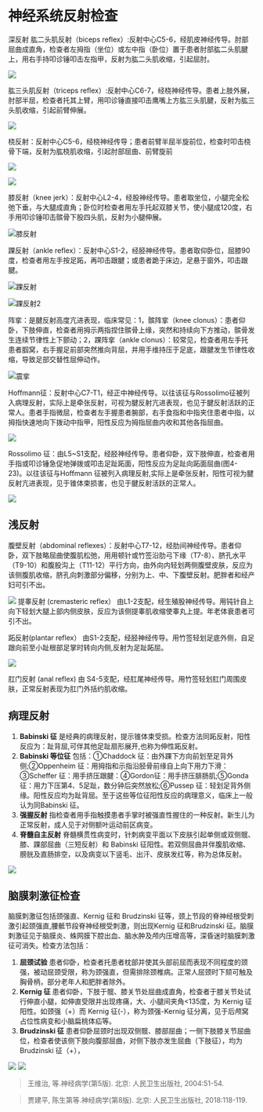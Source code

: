 # 神经系统反射检查  

深反射
肱二头肌反射（biceps reflex）:反射中心C5-6，经肌皮神经传导。肘部屈曲成直角，检查者左拇指（坐位）或左中指（卧位）置于患者肘部肱二头肌腱上，用右手持叩诊锤叩击左指甲，反射为肱二头肌收缩，引起屈肘。

![](https://www.shsmu.top/wp-content/uploads/2022/10/image.jpg)

肱三头肌反射（triceps reflex）:反射中心C6-7，经桡神经传导。患者上肢外展，肘部半屈，检查者托其上臂，用叩诊锤直接叩击鹰嘴上方肱三头肌腱，反射为肱三头肌收缩，引起前臂伸展。

![](https://www.shsmu.top/wp-content/uploads/2022/10/image-1.jpg)


桡反射：反射中心C5-6，经桡神经传导；患者前臂半屈半旋前位，检查时叩击桡骨下端，反射为肱桡肌收缩，引起肘部屈曲、前臂旋前

![](https://www.shsmu.top/wp-content/uploads/2022/10/image-2.jpg)

![](https://www.shsmu.top/wp-content/uploads/2022/10/img_0704.jpg)

膝反射（knee jerk）：反射中心L2-4，经股神经传导。患者取坐位，小腿完全松弛下垂，与大腿成直角；卧位时检查者用左手托起双膝关节，使小腿成120度，右手用叩诊锤叩击髌骨下股四头肌，反射为小腿伸展。

![膝反射](https://www.shsmu.top/wp-content/uploads/2022/10/image-3.jpg)

踝反射（ankle reflex）：反射中心S1-2，经胫神经传导。患者取仰卧位，屈膝90度，检查者用左手按足跖，再叩击跟腱；或患者跪于床边，足悬于窗外，叩击跟腱。

![踝反射](https://www.shsmu.top/wp-content/uploads/2022/10/image-4.jpg)

![踝反射2](https://www.shsmu.top/wp-content/uploads/2022/10/img_0702.jpg)

阵挛：是腱反射高度亢进表现，临床常见：1，髌阵挛（knee clonus）：患者仰卧，下肢伸直，检查者用拇示两指捏住髌骨上缘，突然和持续向下方推动，髌骨发生连续节律性上下颤动；2，踝阵挛（ankle clonus）：较常见，检查者用左手托患者腘窝，右手握足前部突然推向背屈，并用手维持压于足底，跟腱发生节律性收缩，导致足部交替性屈伸动作。

![震挛](https://www.shsmu.top/wp-content/uploads/2022/10/image-5.jpg)

Hoffmann征：反射中心C7-T1，经正中神经传导。以往该征与Rossolimo征被列入病理反射，实际上是牵张反射，可视为腱反射亢进表现，也见于腱反射活跃的正常人。患者手指微屈，检查者左手握患者腕部，右手食指和中指夹住患者中指，以拇指快速地向下拨动中指甲，阳性反应为拇指屈曲内收和其他各指屈曲。

![](http://shsmu.top/wp-blog/wp-content/uploads/2022/10/image-6.jpg)  

Rossolimo 征：由L5~S1支配，经胫神经传导。患者仰卧，双下肢伸直，检查者用手指或叩诊锤急促地弹拨或叩击足趾跖面，阳性反应为足趾向跖面屈曲(图4-23)。以往该征与Hoffmann 征被列入病理反射,实际上是牵张反射，阳性可视为腱反射亢进表现，见于锥体束损害，也见于腱反射活跃的正常人。

![](http://shsmu.top/wp-blog/wp-content/uploads/2022/10/img_0700.jpg)

## 浅反射

腹壁反射（abdominal reflexes）：反射中心T7-12，经肋间神经传导。患者仰卧，双下肢略屈曲使腹肌松弛，用用顿针或竹签沿肋弓下缘（T7-8）、脐孔水平（T9-10）和腹股沟上（T11-12）平行方向，由外向内轻划两侧腹壁皮肤，反应为该侧腹肌收缩，脐孔向刺激部分偏移，分别为上、中、下腹壁反射。肥胖者和经产妇可引不出。

![](http://shsmu.top/wp-blog/wp-content/uploads/2022/10/img_0698.jpg)
提睾反射 (cremasteric reflex） 由L1-2支配，经生殖股神经传导。用钝针自上向下轻划大腿上部内侧皮肤，反应为该侧提睾肌收缩使睾丸上提。年老体衰患者可引不出。

跖反射(plantar reflex） 由S1-2支配，经胫神经传导。用竹签轻划足底外侧，自足跟向前至小趾根部足掌时转向内侧,反射为足趾跖屈。

![](http://shsmu.top/wp-blog/wp-content/uploads/2022/10/img_0701.jpg)  

肛门反射 (anal reflex) 由 S4-5支配，经肛尾神经传导。用竹签轻划肛门周围皮肤，正常反射表现为肛门外括约肌收缩。

## 病理反射

1. **Babinski 征** 是经典的病理反射，提示锥体束受损。检查方法同跖反射，阳性反应为：趾背屈,可伴其他足趾扇形展开,也称为伸性跖反射。
2. **Babinski 等位征** 包括：①Chaddock 征：由外踝下方向前划至足背外侧;②Oppenheim 征：用拇指和示指沿胫骨前缘自上向下用力下滑：③Scheffer 征：用手挤压跟腱：④Gordon征：用手挤压腓肠肌;⑤Gonda 征：用力下压第4、5足趾，数分钟后突然放松;⑥Pussep 征：轻划足背外侧缘。阳性反应均为趾背屈。至于这些等位征阳性反应的病理意义，临床上一般认为同Babinski 征。
3. **强握反射** 指检查者用手指触摸患者手掌时被强直性握住的一种反射。新生儿为正常反射，成人见于对侧额叶运动前区病变。
4. **脊髓自主反射** 脊髓横贯性病变时，针刺病变平面以下皮肤引起单侧或双侧髋、膝、踝部屈曲（三短反射）和 Babinski 征阳性。若双侧屈曲并伴腹肌收缩、膀胱及直肠排空，以及病变以下竖毛、出汗、皮肤发红等，称为总体反射。

![](https://www.shsmu.top/wp-content/uploads/2022/11/79EB733E-783B-4A1C-B4CE-74D7DD610B2C.jpeg)  

## 脑膜刺激征检查

脑膜刺激征包括颈强直、Kernig 征和 Brudzinski 征等，颈上节段的脊神经根受刺激引起颈强直,腰骶节段脊神经根受刺激，则出现Kernig 征和Brudzinski 征。脑膜刺激征见于脑膜炎、蛛网膜下腔出血、脑水肿及颅内压增高等，深昏迷时脑膜刺激征可消失。检查方法包括：

1. **屈颈试验** 患者仰卧，检查者托患者枕部并使其头部前屈而表现不同程度的颈强，被动屈颈受限，称为颈强直，但需排除颈椎病。正常人屈颈时下颏可触及胸骨柄，部分老年人和肥胖者除外。
2. **Kernig 征** 患者仰卧，下肢于髋、膝关节处屈曲成直角，检查者于膝关节处试行伸直小腿，如伸直受限并出现疼痛，大、小腿间夹角<135度，为 Kernig 征阳性。如颈强（+）而 Kernig 征(-），称为颈强-Kernig 征分离，见于后颅窝占位性病变和小脑扁桃体疝等。
3. **Brudzinski 征** 患者仰卧屈颈时出现双侧髋、膝部屈曲；一侧下肢膝关节屈曲位，检查者使该侧下肢向腹部屈曲，对侧下肢亦发生屈曲（下肢征），均为 Brudzinski 征（+），

![](https://www.shsmu.top/wp-content/uploads/2022/11/491F80DE-1131-4946-B378-915F5F2842CE.jpeg)
![](https://www.shsmu.top/wp-content/uploads/2022/11/2A82EF2F-EF94-4394-B3F7-F82DFE313C39.jpeg)

> 王维治, 等.神经病学(第5版). 北京: 人民卫生出版社, 2004:51-54.

> 贾建平, 陈生第等.神经病学(第8版). 北京: 人民卫生出版社, 2018:118-119.